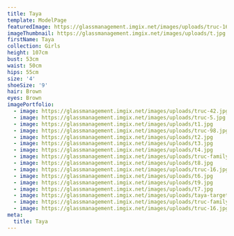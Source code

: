 ```yaml
---
title: Taya
template: ModelPage
featuredImage: https://glassmanagement.imgix.net/images/uploads/truc-16.jpg
imageThumbnail: https://glassmanagement.imgix.net/images/uploads/t.jpg
firstName: Taya
collection: Girls
height: 107cm
bust: 53cm
waist: 50cm
hips: 55cm
size: '4'
shoeSize: '9'
hair: Brown
eyes: Brown
imagePortfolio:
  - image: https://glassmanagement.imgix.net/images/uploads/truc-42.jpg
  - image: https://glassmanagement.imgix.net/images/uploads/truc-5.jpg
  - image: https://glassmanagement.imgix.net/images/uploads/t1.jpg
  - image: https://glassmanagement.imgix.net/images/uploads/truc-98.jpg
  - image: https://glassmanagement.imgix.net/images/uploads/t2.jpg
  - image: https://glassmanagement.imgix.net/images/uploads/t3.jpg
  - image: https://glassmanagement.imgix.net/images/uploads/t4.jpg
  - image: https://glassmanagement.imgix.net/images/uploads/truc-family-9.jpg
  - image: https://glassmanagement.imgix.net/images/uploads/t8.jpg
  - image: https://glassmanagement.imgix.net/images/uploads/truc-16.jpg
  - image: https://glassmanagement.imgix.net/images/uploads/t6.jpg
  - image: https://glassmanagement.imgix.net/images/uploads/t9.jpg
  - image: https://glassmanagement.imgix.net/images/uploads/t7.jpg
  - image: https://glassmanagement.imgix.net/images/uploads/taya-target.jpg
  - image: https://glassmanagement.imgix.net/images/uploads/truc-family-3.jpg
  - image: https://glassmanagement.imgix.net/images/uploads/truc-16.jpg
meta:
  title: Taya
---
```


